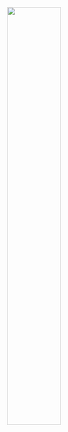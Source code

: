 <img src="https://timgsa.baidu.com/timg?image&quality=80&size=b9999_10000&sec=1607849525654&di=be8123b3a03497d9741618319c201cdc&imgtype=0&src=http%3A%2F%2Fimage.biaobaiju.com%2Fuploads%2F20190825%2F16%2F1566720392-hiPRCxfDUG.jpg" width="50%">
